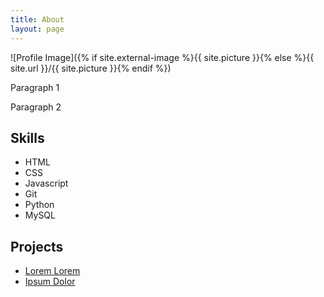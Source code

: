 ```yaml
---
title: About
layout: page
---
```

![Profile Image]({% if site.external-image %}{{ site.picture }}{% else %}{{ site.url }}/{{ site.picture }}{% endif %})

<p>Paragraph 1</p>

<p>Paragraph 2</p>

<h2>Skills</h2>
<ul class="skill-list">
	<li>HTML</li>
	<li>CSS</li>
	<li>Javascript</li>
	<li>Git</li>
	<li>Python</li>
	<li>MySQL</li>
</ul>

<h2>Projects</h2>
<ul>
	<li><a href="https://github.com/">Lorem Lorem</a></li>
	<li><a href="https://github.com/">Ipsum Dolor</a></li>
</ul>

